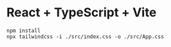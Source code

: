 # React + TypeScript + Vite

``` npm install ``` \
``` npx tailwindcss -i ./src/index.css -o ./src/App.css ```